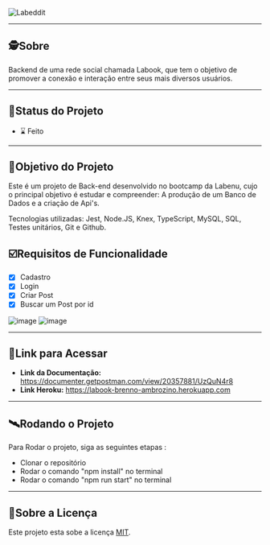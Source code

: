 ![Labeddit](https://user-images.githubusercontent.com/99096015/179252032-e2e26039-1554-4f8e-87fe-1daaac1f473e.png)


---

##  🕵Sobre

Backend de uma rede social chamada Labook, que tem o objetivo de promover a conexão e interação entre seus mais diversos usuários.

---
##  🧭Status do Projeto

 - ⌛ Feito

---

##  🎯Objetivo do Projeto

Este é um projeto de Back-end desenvolvido no bootcamp da Labenu, cujo o principal objetivo é estudar e compreender: A produção de um Banco de Dados e a criação de Api's.

Tecnologias utilizadas: Jest, Node.JS, Knex, TypeScript, MySQL, SQL, Testes unitários, Git e Github.


## ☑️Requisitos de Funcionalidade

- [x] Cadastro
- [x] Login
- [x] Criar Post
- [x] Buscar um Post por id

![image](https://user-images.githubusercontent.com/99096015/179253933-8e8fa386-29a5-4d74-b14c-894faadbdbcd.png) ![image](https://user-images.githubusercontent.com/99096015/179254048-fc1cf84d-f47a-4d2a-b7cc-7a40feeb4f21.png)


---

## 🔗Link para Acessar

- **Link da Documentação:** https://documenter.getpostman.com/view/20357881/UzQuN4r8
- **Link Heroku:** https://labook-brenno-ambrozino.herokuapp.com

---


## 🛰Rodando o Projeto

Para Rodar o projeto, siga as seguintes etapas :

- Clonar o repositório
- Rodar o comando "npm install" no terminal
- Rodar o comando "npm run start" no terminal


---

## 📝Sobre a Licença

Este projeto esta sobe a licença [MIT](./LICENSE).
